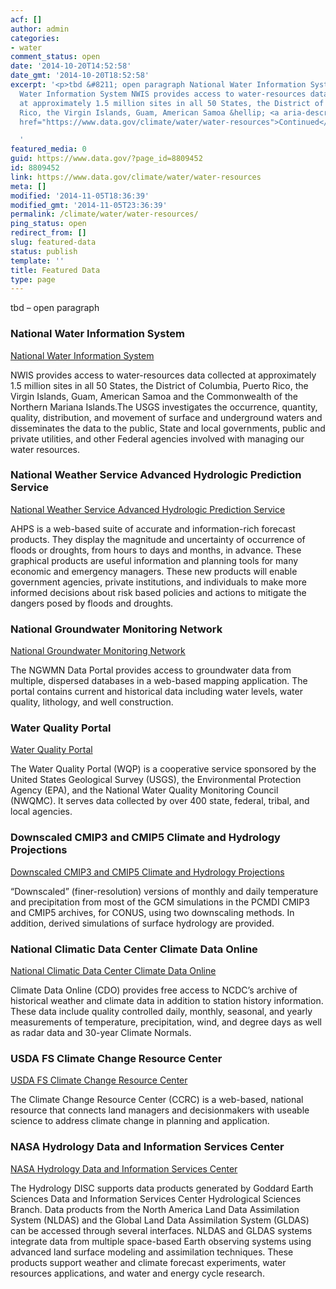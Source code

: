 ```yaml
---
acf: []
author: admin
categories:
- water
comment_status: open
date: '2014-10-20T14:52:58'
date_gmt: '2014-10-20T18:52:58'
excerpt: '<p>tbd &#8211; open paragraph National Water Information System National
  Water Information System NWIS provides access to water-resources data collected
  at approximately 1.5 million sites in all 50 States, the District of Columbia, Puerto
  Rico, the Virgin Islands, Guam, American Samoa &hellip; <a aria-describedby="post-title-8809452"
  href="https://www.data.gov/climate/water/water-resources">Continued</a></p>

  '
featured_media: 0
guid: https://www.data.gov/?page_id=8809452
id: 8809452
link: https://www.data.gov/climate/water/water-resources
meta: []
modified: '2014-11-05T18:36:39'
modified_gmt: '2014-11-05T23:36:39'
permalink: /climate/water/water-resources/
ping_status: open
redirect_from: []
slug: featured-data
status: publish
template: ''
title: Featured Data
type: page
---
```

tbd – open paragraph


### National Water Information System


[National Water Information System](http://waterdata.usgs.gov/nwis)


NWIS provides access to water-resources data collected at approximately 1.5 million sites in all 50 States, the District of Columbia, Puerto Rico, the Virgin Islands, Guam, American Samoa and the Commonwealth of the Northern Mariana Islands.The USGS investigates the occurrence, quantity, quality, distribution, and movement of surface and underground waters and disseminates the data to the public, State and local governments, public and private utilities, and other Federal agencies involved with managing our water resources.


### National Weather Service Advanced Hydrologic Prediction Service


[National Weather Service Advanced Hydrologic Prediction Service](http://water.weather.gov/ahps/)


AHPS is a web-based suite of accurate and information-rich forecast products. They display the magnitude and uncertainty of occurrence of floods or droughts, from hours to days and months, in advance. These graphical products are useful information and planning tools for many economic and emergency managers. These new products will enable government agencies, private institutions, and individuals to make more informed decisions about risk based policies and actions to mitigate the dangers posed by floods and droughts.


### National Groundwater Monitoring Network


[National Groundwater Monitoring Network](http://cida.usgs.gov/ngwmn/)


The NGWMN Data Portal provides access to groundwater data from multiple, dispersed databases in a web-based mapping application. The portal contains current and historical data including water levels, water quality, lithology, and well construction.


### Water Quality Portal


[Water Quality Portal](http://www.waterqualitydata.us)


The Water Quality Portal (WQP) is a cooperative service sponsored by the United States Geological Survey (USGS), the Environmental Protection Agency (EPA), and the National Water Quality Monitoring Council (NWQMC). It serves data collected by over 400 state, federal, tribal, and local agencies.


### Downscaled CMIP3 and CMIP5 Climate and Hydrology Projections


[Downscaled CMIP3 and CMIP5 Climate and Hydrology Projections](http://gdo-dcp.ucllnl.org/downscaled_cmip_projections/dcpInterface.html)


“Downscaled” (finer-resolution) versions of monthly and daily temperature and precipitation from most of the GCM simulations in the PCMDI CMIP3 and CMIP5 archives, for CONUS, using two downscaling methods. In addition, derived simulations of surface hydrology are provided.


### National Climatic Data Center Climate Data Online


[National Climatic Data Center Climate Data Online](http://www.ncdc.noaa.gov/cdo-web/)


Climate Data Online (CDO) provides free access to NCDC’s archive of historical weather and climate data in addition to station history information. These data include quality controlled daily, monthly, seasonal, and yearly measurements of temperature, precipitation, wind, and degree days as well as radar data and 30-year Climate Normals.


### USDA FS Climate Change Resource Center


[USDA FS Climate Change Resource Center](http://www.fs.usda.gov/ccrc/)


The Climate Change Resource Center (CCRC) is a web-based, national resource that connects land managers and decisionmakers with useable science to address climate change in planning and application.


### NASA Hydrology Data and Information Services Center


[NASA Hydrology Data and Information Services Center](http://disc.sci.gsfc.nasa.gov/hydrology)


The Hydrology DISC supports data products generated by Goddard Earth Sciences Data and Information Services Center Hydrological Sciences Branch. Data products from the North America Land Data Assimilation System (NLDAS) and the Global Land Data Assimilation System (GLDAS) can be accessed through several interfaces. NLDAS and GLDAS systems integrate data from multiple space-based Earth observing systems using advanced land surface modeling and assimilation techniques. These products support weather and climate forecast experiments, water resources applications, and water and energy cycle research.


